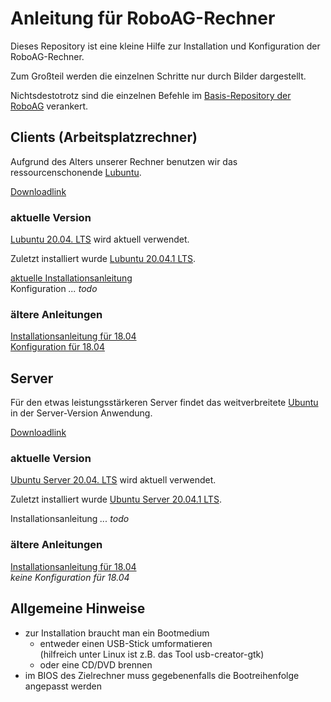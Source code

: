 # Anleitung für RoboAG-Rechner

Dieses Repository ist eine kleine Hilfe zur Installation und Konfiguration der RoboAG-Rechner.

Zum Großteil werden die einzelnen Schritte nur durch Bilder dargestellt.

Nichtsdestotrotz sind die einzelnen Befehle im [Basis-Repository der RoboAG](https://github.com/RoboAG/bash_roboag) verankert.

## Clients (Arbeitsplatzrechner)

Aufgrund des Alters unserer Rechner benutzen wir das ressourcenschonende [Lubuntu](https://de.wikipedia.org/wiki/Lubuntu).

[Downloadlink](https://lubuntu.me/downloads/)

### aktuelle Version
[Lubuntu 20.04. LTS](https://cdimage.ubuntu.com/lubuntu/releases/20.04/release/) wird aktuell verwendet.

Zuletzt installiert wurde [Lubuntu 20.04.1 LTS](https://cdimage.ubuntu.com/lubuntu/releases/20.04.1/release/lubuntu-20.04.1-desktop-amd64.iso).

[aktuelle Installationsanleitung](20.04/client_install/README.md) \
Konfiguration _... todo_

### ältere Anleitungen

[Installationsanleitung für 18.04](18.04/client_install/README.md) \
[Konfiguration für 18.04](18.04/client_setup/README.md)

## Server
Für den etwas leistungsstärkeren Server findet das weitverbreitete [Ubuntu](https://de.wikipedia.org/wiki/Ubuntu) in der Server-Version Anwendung.

[Downloadlink](https://www.ubuntu.com/download/server)

### aktuelle Version
[Ubuntu Server 20.04. LTS](https://cdimage.ubuntu.com/ubuntu/releases/20.04/release/) wird aktuell verwendet.

Zuletzt installiert wurde [Ubuntu Server 20.04.1 LTS](https://cdimage.ubuntu.com/ubuntu/releases/20.04/release/ubuntu-20.04.1-live-server-arm64.iso).

Installationsanleitung _... todo_

### ältere Anleitungen
[Installationsanleitung für 18.04](18.04/server_install/README.md) \
_keine Konfiguration für 18.04_

## Allgemeine Hinweise
* zur Installation braucht man ein Bootmedium
    * entweder einen USB-Stick umformatieren \
      (hilfreich unter Linux ist z.B. das Tool usb-creator-gtk)
    * oder eine CD/DVD brennen
* im BIOS des Zielrechner muss gegebenenfalls die Bootreihenfolge
  angepasst werden
